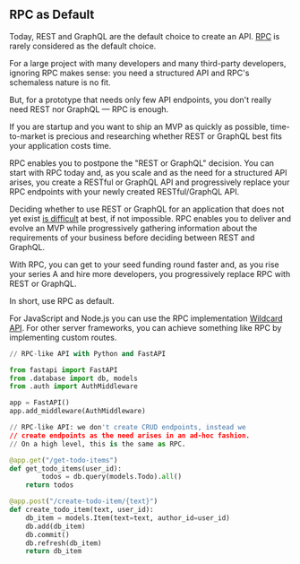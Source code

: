 ## RPC as Default

Today,
REST and GraphQL are the default choice to create an API.
[RPC](/docs/what-is-rpc.md#what-is-rpc)
is rarely considered as the default choice.

For a large project with many developers and many third-party developers,
ignoring RPC makes sense:
you need a structured API and RPC's schemaless nature is no fit.

But,
for a prototype that needs only few API endpoints,
you don't really need REST nor GraphQL &mdash; RPC is enough.

If you are startup and you want to ship an MVP as quickly as possible,
time-to-market is precious and researching whether REST or GraphQL
best fits your application
costs time.

RPC enables you to postpone the "REST or GraphQL" decision.
You can start with RPC today and,
as you scale and as the need for a structured API arises,
you create a RESTful or GraphQL API
and progressively replace your RPC endpoints with your newly created RESTful/GraphQL API.

Deciding whether to use REST or GraphQL for an application that does not yet exist [is difficult](/docs/blog/rest-or-graphql.md#rest-or-graphql-a-simple-and-unexpected-answer) at best, if not impossible.
RPC enables you to deliver and evolve an MVP
while progressively gathering information about the requirements of your business before deciding between REST and GraphQL.

With RPC,
you can get to your seed funding round faster
and, as you rise your series A and hire more developers,
you progressively replace RPC with REST or GraphQL.

In short,
use RPC as default.

For JavaScript and Node.js you can use the RPC implementation
[Wildcard API](https://github.com/reframejs/wildcard-api).
For other server frameworks,
you can achieve something like RPC by implementing custom routes.
~~~python
// RPC-like API with Python and FastAPI

from fastapi import FastAPI
from .database import db, models
from .auth import AuthMiddleware

app = FastAPI()
app.add_middleware(AuthMiddleware)

// RPC-like API: we don't create CRUD endpoints, instead we
// create endpoints as the need arises in an ad-hoc fashion.
// On a high level, this is the same as RPC.

@app.get("/get-todo-items")
def get_todo_items(user_id):
		todos = db.query(models.Todo).all()
    return todos

@app.post("/create-todo-item/{text}")
def create_todo_item(text, user_id):
    db_item = models.Item(text=text, author_id=user_id)
    db.add(db_item)
    db.commit()
    db.refresh(db_item)
    return db_item
~~~
